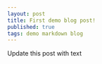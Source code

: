 ```yaml
---
layout: post
title: First demo blog post!
published: true
tags: demo markdown blog
---
```


Update this post with text
